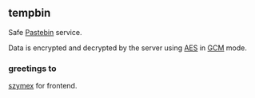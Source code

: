 ## tempbin
Safe [Pastebin](https://en.wikipedia.org/wiki/Pastebin) service.

Data is encrypted and decrypted by the server using [AES](https://en.wikipedia.org/wiki/Advanced_Encryption_Standard) in 
[GCM](https://en.wikipedia.org/wiki/Galois/Counter_Mode) mode.

### greetings to
[szymex](https://github.com/szymex73) for frontend.
